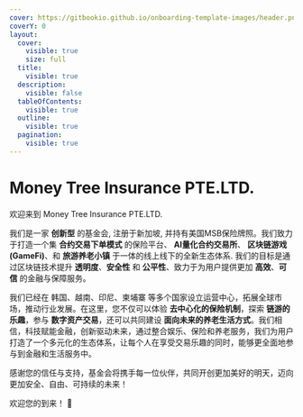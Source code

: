```yaml
---
cover: https://gitbookio.github.io/onboarding-template-images/header.png
coverY: 0
layout:
  cover:
    visible: true
    size: full
  title:
    visible: true
  description:
    visible: false
  tableOfContents:
    visible: true
  outline:
    visible: true
  pagination:
    visible: true
---
```



# Money Tree Insurance PTE.LTD.

欢迎来到 Money Tree Insurance PTE.LTD.
    
我们是一家 **创新型** 的基金会, 注册于新加坡, 并持有美国MSB保险牌照。我们致力于打造一个集 **合约交易下单模式** 的保险平台、 **AI量化合约交易所**、 **区块链游戏(GameFi)**、和 **旅游养老小镇** 于一体的线上线下的全新生态体系. 我们的目标是通过区块链技术提升 **透明度**、**安全性** 和 **公平性**、致力于为用户提供更加 **高效**、**可信** 的金融与保障服务。
    
我们已经在 韩国、越南、印尼、柬埔寨 等多个国家设立运营中心，拓展全球市场，推动行业发展。在这里，您不仅可以体验 **去中心化的保险机制**，探索 **链游的乐趣**，参与 **数字资产交易**，还可以共同建设 **面向未来的养老生活方式**。我们相信，科技赋能金融，创新驱动未来，通过整合娱乐、保险和养老服务，我们为用户打造了一个多元化的生态体系，让每个人在享受交易乐趣的同时，能够更全面地参与到金融和生活服务中。

感谢您的信任与支持，基金会将携手每一位伙伴，共同开创更加美好的明天，迈向更加安全、自由、可持续的未来！

欢迎您的到来！ 🚀


<!-- ### Jump right in

<table data-view="cards"><thead><tr><th></th><th></th><th data-hidden data-card-cover data-type="files"></th><th data-hidden></th><th data-hidden data-card-target data-type="content-ref"></th></tr></thead><tbody><tr><td><strong>Getting Started</strong></td><td>Create your first site</td><td></td><td></td><td><a href="getting-started/quickstart.md">quickstart.md</a></td></tr><tr><td><strong>Basics</strong></td><td>Learn the basics of GitBook</td><td></td><td></td><td><a href="broken-reference">Broken link</a></td></tr><tr><td><strong>Publish your docs</strong></td><td>Share your docs online</td><td></td><td></td><td><a href="getting-started/publish-your-docs.md">publish-your-docs.md</a></td></tr></tbody></table> -->
